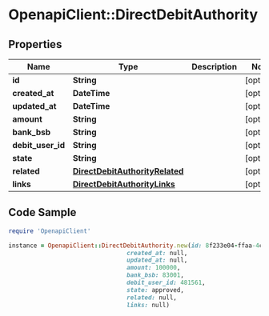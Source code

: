 # OpenapiClient::DirectDebitAuthority

## Properties

Name | Type | Description | Notes
------------ | ------------- | ------------- | -------------
**id** | **String** |  | [optional] 
**created_at** | **DateTime** |  | [optional] 
**updated_at** | **DateTime** |  | [optional] 
**amount** | **String** |  | [optional] 
**bank_bsb** | **String** |  | [optional] 
**debit_user_id** | **String** |  | [optional] 
**state** | **String** |  | [optional] 
**related** | [**DirectDebitAuthorityRelated**](DirectDebitAuthorityRelated.md) |  | [optional] 
**links** | [**DirectDebitAuthorityLinks**](DirectDebitAuthorityLinks.md) |  | [optional] 

## Code Sample

```ruby
require 'OpenapiClient'

instance = OpenapiClient::DirectDebitAuthority.new(id: 8f233e04-ffaa-4c9d-adf9-244853848e21,
                                 created_at: null,
                                 updated_at: null,
                                 amount: 100000,
                                 bank_bsb: 83001,
                                 debit_user_id: 481561,
                                 state: approved,
                                 related: null,
                                 links: null)
```


